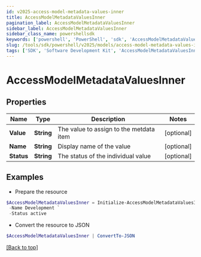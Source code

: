 ```yaml
---
id: v2025-access-model-metadata-values-inner
title: AccessModelMetadataValuesInner
pagination_label: AccessModelMetadataValuesInner
sidebar_label: AccessModelMetadataValuesInner
sidebar_class_name: powershellsdk
keywords: ['powershell', 'PowerShell', 'sdk', 'AccessModelMetadataValuesInner', 'V2025AccessModelMetadataValuesInner'] 
slug: /tools/sdk/powershell/v2025/models/access-model-metadata-values-inner
tags: ['SDK', 'Software Development Kit', 'AccessModelMetadataValuesInner', 'V2025AccessModelMetadataValuesInner']
---
```



# AccessModelMetadataValuesInner

## Properties

Name | Type | Description | Notes
------------ | ------------- | ------------- | -------------
**Value** | **String** | The value to assign to the metdata item | [optional] 
**Name** | **String** | Display name of the value | [optional] 
**Status** | **String** | The status of the individual value | [optional] 

## Examples

- Prepare the resource
```powershell
$AccessModelMetadataValuesInner = Initialize-AccessModelMetadataValuesInner  -Value development `
 -Name Development `
 -Status active
```

- Convert the resource to JSON
```powershell
$AccessModelMetadataValuesInner | ConvertTo-JSON
```


[[Back to top]](#) 

